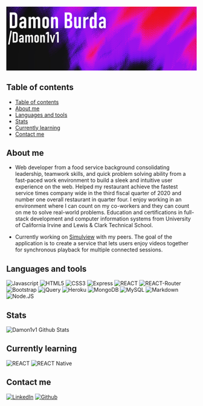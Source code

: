 ![Header](assets/github_header.png)

## Table of contents
- [Table of contents](#table-of-contents)
- [About me](#about-me)
- [Languages and tools](#languages-and-tools)
- [Stats](#stats)
- [Currently learning](#currently-learning)
- [Contact me](#contact-me)

## About me
* Web developer from a food service background consolidating leadership, teamwork skills, and quick problem solving ability from a fast-paced work environment to build a sleek and intuitive user experience on the web. Helped my restaurant achieve the fastest service times company wide in the third fiscal quarter of 2020 and number one overall restaurant in quarter four. I enjoy working in an environment where I can count on my co-workers and they can count on me to solve real-world problems. Education and certifications in full-stack development and computer information systems from University of California Irvine and Lewis & Clark Technical School.

* Currently working on [Simulview](https://github.com/Damon1v1/Simulview) with my peers. The goal of the application is to create a service that lets users enjoy videos together for synchronous playback for multiple connected sessions.

## Languages and tools
![Javascript](https://img.shields.io/badge/JavaScript-F7DF1E?style=for-the-badge&logo=javascript&logoColor=black) ![HTML5](https://img.shields.io/badge/HTML5-E34F26?style=for-the-badge&logo=html5&logoColor=white) ![CSS3](https://img.shields.io/badge/CSS3-1572B6?style=for-the-badge&logo=css3&logoColor=white) ![Express](https://img.shields.io/badge/Express.js-404D59?style=for-the-badge) ![REACT](https://img.shields.io/badge/React-20232A?style=for-the-badge&logo=react&logoColor=61DAFB) ![REACT-Router](https://img.shields.io/badge/React_Router-CA4245?style=for-the-badge&logo=react-router&logoColor=white) ![Bootstrap](https://img.shields.io/badge/Bootstrap-563D7C?style=for-the-badge&logo=bootstrap&logoColor=white) ![jQuery](https://img.shields.io/badge/jQuery-0769AD?style=for-the-badge&logo=jquery&logoColor=white) ![Heroku](https://img.shields.io/badge/Heroku-430098?style=for-the-badge&logo=heroku&logoColor=white) ![MongoDB](https://img.shields.io/badge/MongoDB-4EA94B?style=for-the-badge&logo=mongodb&logoColor=white) ![MySQL](https://img.shields.io/badge/MySQL-00000F?style=for-the-badge&logo=mysql&logoColor=white) ![Markdown]( https://img.shields.io/badge/Markdown-000000?style=for-the-badge&logo=markdown&logoColor=white) ![Node.JS](https://img.shields.io/badge/Node.js-43853D?style=for-the-badge&logo=node.js&logoColor=white)

## Stats

![Damon1v1 Github Stats](https://github-readme-stats.vercel.app/api?username=damon1v1&theme=dracula&show_icons=true)

## Currently learning
![REACT](https://img.shields.io/badge/React-20232A?style=for-the-badge&logo=react&logoColor=61DAFB) ![REACT Native](https://img.shields.io/badge/React_Native-20232A?style=for-the-badge&logo=react&logoColor=61DAFB)

## Contact me

[![LinkedIn](https://img.shields.io/badge/LinkedIn-0077B5?style=for-the-badge&logo=linkedin&logoColor=white)](https://www.linkedin.com/in/damon-burda-4ab6a01b7/) [![Github](https://img.shields.io/badge/GitHub-100000?style=for-the-badge&logo=github&logoColor=white)](https://github.com/Damon1v1) 